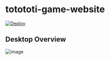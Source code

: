 # totototi-game-website

[![Deploy](https://www.herokucdn.com/deploy/button.svg)](https://heroku.com/deploy?template=https://github.com/PowerSaucisse/totototi-games-website)

## Desktop Overview

![image](https://user-images.githubusercontent.com/64791937/149164344-e96f475b-72e5-4232-afd6-090fa78cbf3e.png)
